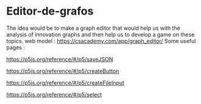 # Editor-de-grafos
The idea would be to make a graph editor that would help us with the analysis of innovation graphs and then help us to develop a game on these topics.
web model : https://csacademy.com/app/graph_editor/
Some useful pages : 

https://p5js.org/reference/#/p5/saveJSON 

https://p5js.org/reference/#/p5/createButton 

https://p5js.org/reference/#/p5/createFileInput 

https://p5js.org/reference/#/p5/select 
